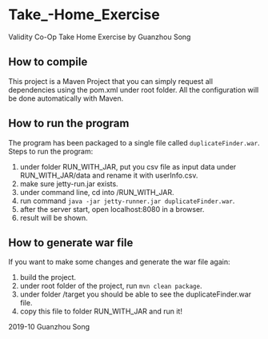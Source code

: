 # Take_-Home_Exercise
Validity Co-Op Take Home Exercise by Guanzhou Song

## How to compile
This project is a Maven Project that you can simply request all dependencies using the pom.xml under root folder.
All the configuration will be done automatically with Maven.

## How to run the program
The program has been packaged to a single file called `duplicateFinder.war`.
Steps to run the program:
1. under folder RUN_WITH_JAR, put you csv file as input data under RUN_WITH_JAR/data and rename it with userInfo.csv.
2. make sure jetty-run.jar exists.
3. under command line, cd into /RUN_WITH_JAR.
4. run command `java -jar jetty-runner.jar duplicateFinder.war`.
5. after the server start, open localhost:8080 in a browser.
6. result will be shown.

## How to generate war file
If you want to make some changes and generate the war file again:
1. build the project.
2. under root folder of the project, run `mvn clean package`.
3. under folder /target you should be able to see the duplicateFinder.war file.
4. copy this file to folder RUN_WITH_JAR and run it!



2019-10 Guanzhou Song
